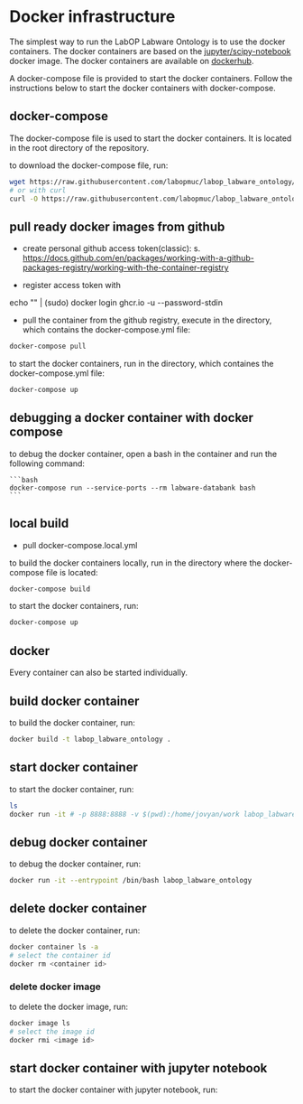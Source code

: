 # Docker infrastructure


The simplest way to run the LabOP Labware Ontology is to use the docker containers. The docker containers are based on the [jupyter/scipy-notebook](https://hub.docker.com/r/jupyter/scipy-notebook/) docker image. The docker containers are available on [dockerhub](https://hub.docker.com/r/labopmuc/labop_labware_ontology/).

A docker-compose file is provided to start the docker containers. Follow the instructions below to start the docker containers with docker-compose.

## docker-compose

The docker-compose file is used to start the docker containers. It is located in the root directory of the repository.

to download the docker-compose file, run:

```bash
wget https://raw.githubusercontent.com/labopmuc/labop_labware_ontology/master/docker/docker-compose.yml
# or with curl
curl -O https://raw.githubusercontent.com/labopmuc/labop_labware_ontology/master/docker/docker-compose.yml
```

## pull ready docker images from github

* create personal github access token(classic):
s. https://docs.github.com/en/packages/working-with-a-github-packages-registry/working-with-the-container-registry

* register access token with

echo "<my-token>" | (sudo) docker login ghcr.io -u <my-user-name> --password-stdin

* pull the container from the github registry, execute in the directory, which contains the docker-compose.yml file:

```bash
docker-compose pull
```

to start the docker containers, run in the directory, which containes the docker-compose.yml file:

```bash
docker-compose up
```
 
 ## debugging a docker container with docker compose

to debug the docker container, open a bash in the container and run the following command:
    
    ```bash
    docker-compose run --service-ports --rm labware-databank bash
    ```


## local build 

* pull docker-compose.local.yml


to build the docker containers locally, run in the directory where the docker-compose file is located:

```bash
docker-compose build
```

to start the docker containers, run:

```bash
docker-compose up
```



## docker

Every container can also be started individually.


## build docker container

to build the docker container, run:

```bash
docker build -t labop_labware_ontology .
```

## start docker container

to start the docker container, run:

```bash
ls
docker run -it # -p 8888:8888 -v $(pwd):/home/jovyan/work labop_labware_ontology
```

## debug docker container

to debug the docker container, run:

```bash
docker run -it --entrypoint /bin/bash labop_labware_ontology
```

## delete docker container

to delete the docker container, run:

```bash
docker container ls -a
# select the container id
docker rm <container id>
```

### delete docker image

to delete the docker image, run:

```bash
docker image ls
# select the image id
docker rmi <image id>
```

## start docker container with jupyter notebook

to start the docker container with jupyter notebook, run:

```bash

